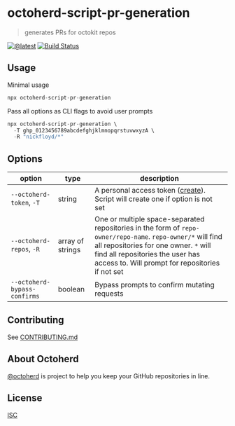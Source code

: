 # octoherd-script-pr-generation

> generates PRs for octokit repos

[![@latest](https://img.shields.io/npm/v/octoherd-script-pr-generation.svg)](https://www.npmjs.com/package/octoherd-script-pr-generation)
[![Build Status](https://github.com/nickfloyd/octoherd-script-pr-generation/workflows/Test/badge.svg)](https://github.com/nickfloyd/octoherd-script-pr-generation/actions?query=workflow%3ATest+branch%3Amain)

## Usage

Minimal usage

```js
npx octoherd-script-pr-generation
```

Pass all options as CLI flags to avoid user prompts

```js
npx octoherd-script-pr-generation \
  -T ghp_0123456789abcdefghjklmnopqrstuvwxyzA \
  -R "nickfloyd/*"
```

## Options

| option                       | type             | description                                                                                                                                                                                                                                 |
| ---------------------------- | ---------------- | ------------------------------------------------------------------------------------------------------------------------------------------------------------------------------------------------------------------------------------------- |
| `--octoherd-token`, `-T`     | string           | A personal access token ([create](https://github.com/settings/tokens/new?scopes=repo)). Script will create one if option is not set                                                                                                         |
| `--octoherd-repos`, `-R`     | array of strings | One or multiple space-separated repositories in the form of `repo-owner/repo-name`. `repo-owner/*` will find all repositories for one owner. `*` will find all repositories the user has access to. Will prompt for repositories if not set |
| `--octoherd-bypass-confirms` | boolean          | Bypass prompts to confirm mutating requests                                                                                                                                                                                                 |

## Contributing

See [CONTRIBUTING.md](CONTRIBUTING.md)

## About Octoherd

[@octoherd](https://github.com/octoherd/) is project to help you keep your GitHub repositories in line.

## License

[ISC](LICENSE.md)

